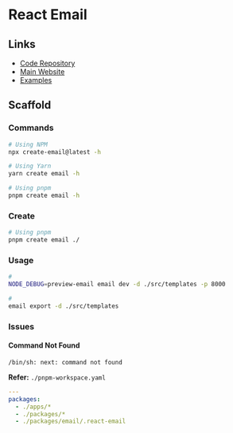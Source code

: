 # React Email

## Links

- [Code Repository](https://github.com/resendlabs/react-email)
- [Main Website](https://react.email)
- [Examples](https://react.email/examples)

## Scaffold

### Commands

```sh
# Using NPM
npx create-email@latest -h

# Using Yarn
yarn create email -h

# Using pnpm
pnpm create email -h
```

### Create

```sh
# Using pnpm
pnpm create email ./
```

### Usage

```sh
#
NODE_DEBUG=preview-email email dev -d ./src/templates -p 8000

#
email export -d ./src/templates
```

### Issues

#### Command Not Found

```log
/bin/sh: next: command not found
```

**Refer:** `./pnpm-workspace.yaml`

```yml
---
packages:
  - ./apps/*
  - ./packages/*
  - ./packages/email/.react-email
```
